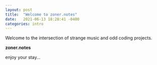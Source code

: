 ```yaml
---
layout: post
title:  "Welcome to zoner.notes"
date:   2021-06-13 18:28:41 -0400
categories: intro
---
```


Welcome to the intersection of strange music and odd coding projects.

**zoner.notes**

enjoy your stay...
